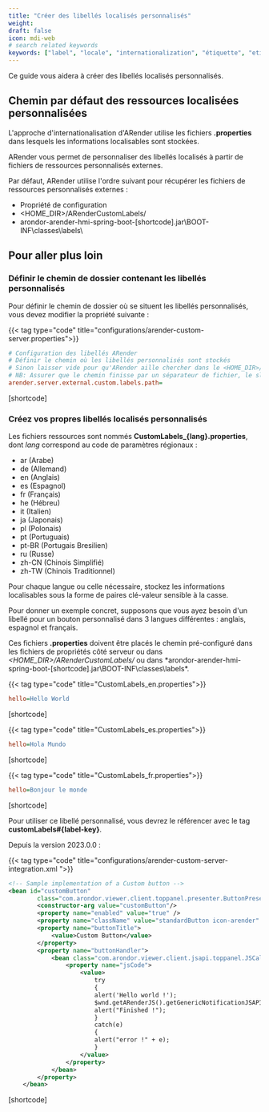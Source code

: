 ```yaml
---
title: "Créer des libellés localisés personnalisés"
weight:
draft: false
icon: mdi-web
# search related keywords
keywords: ["label", "locale", "internationalization", "étiquette", "etiquette", "libellé", "langue"]
---
```


Ce guide vous aidera à créer des libellés localisés personnalisés.

## Chemin par défaut des ressources localisées personnalisées

L'approche d'internationalisation d'ARender utilise les fichiers **.properties** dans lesquels les informations localisables sont stockées.

ARender vous permet de personnaliser des libellés localisés à partir de fichiers de ressources personnalisés externes.

Par défaut, ARender utilise l'ordre suivant pour récupérer les fichiers de ressources personnalisés externes :
- Propriété de configuration
- <HOME_DIR>/ARenderCustomLabels/
- arondor-arender-hmi-spring-boot-[shortcode].jar\BOOT-INF\classes\labels\


## Pour aller plus loin

### Définir le chemin de dossier contenant les libellés personnalisés

Pour définir le chemin de dossier où se situent les libellés personnalisés, vous devez modifier la propriété suivante :

{{< tag type="code" title="configurations/arender-custom-server.properties">}}

```cfg
# Configuration des libellés ARender
# Définir le chemin où les libellés personnalisés sont stockés
# Sinon laisser vide pour qu'ARender aille chercher dans le <HOME_DIR>/ARenderCustomLabels/ ou dans le dossier labels/
# NB: Assurer que le chemin finisse par un séparateur de fichier, le slash /
arender.server.external.custom.labels.path=
```
[shortcode]

### Créez vos propres libellés localisés personnalisés

Les fichiers ressources sont nommés **CustomLabels\_{lang}.properties**, dont *lang* correspond au code de paramètres régionaux :
- ar (Arabe)
- de (Allemand)
- en (Anglais)
- es (Espagnol)
- fr (Français)
- he (Hébreu)
- it (Italien)
- ja (Japonais)
- pl (Polonais)
- pt (Portuguais)
- pt-BR (Portugais Bresilien)
- ru (Russe)
- zh-CN (Chinois Simplifié)
- zh-TW (Chinois Traditionnel)

Pour chaque langue ou celle nécessaire, stockez les informations localisables sous la forme de paires clé-valeur sensible à la casse.

Pour donner un exemple concret, supposons que vous ayez besoin d'un libellé pour un bouton personnalisé dans 3 langues différentes : anglais, espagnol et français.

Ces fichiers **.properties** doivent être placés le chemin pré-configuré dans les fichiers de propriétés côté serveur ou dans *<HOME_DIR>/ARenderCustomLabels/* ou dans *arondor-arender-hmi-spring-boot-[shortcode].jar\BOOT-INF\classes\labels\*.

{{< tag type="code" title="CustomLabels_en.properties">}}

```cfg
hello=Hello World
```
[shortcode]

{{< tag type="code" title="CustomLabels_es.properties">}}

```cfg
hello=Hola Mundo
```
[shortcode]

{{< tag type="code" title="CustomLabels_fr.properties">}}

```cfg
hello=Bonjour le monde
```
[shortcode]

Pour utiliser ce libellé personnalisé, vous devrez le référencer avec le tag **customLabels#{label-key}**.

Depuis la version 2023.0.0 : 

{{< tag type="code" title="configurations/arender-custom-server-integration.xml ">}}

```xml
<!-- Sample implementation of a Custom button -->
<bean id="customButton"
		class="com.arondor.viewer.client.toppanel.presenter.ButtonPresenter">
		<constructor-arg value="customButton"/>
		<property name="enabled" value="true" />
		<property name="className" value="standardButton icon-arender" />
		<property name="buttonTitle">
			<value>Custom Button</value>
		</property>
		<property name="buttonHandler">
			<bean class="com.arondor.viewer.client.jsapi.toppanel.JSCallButtonHandler">
				<property name="jsCode">
					<value>
						try
						{
						alert('Hello world !');
						$wnd.getARenderJS().getGenericNotificationJSAPI().askNotification("hello");
						alert("Finished !");
						}
						catch(e)
						{
						alert("error !" + e);
						}
					</value>
				</property>
			</bean>
		</property>
	</bean>
```
[shortcode]